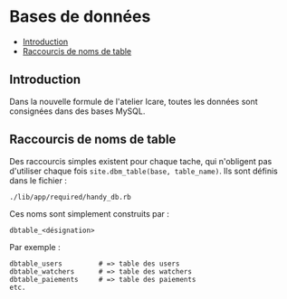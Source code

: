 # Bases de données

* [Introduction](#introduction)
* [Raccourcis de noms de table](#raccourcisdenomdetable)


<a name='introduction'></a>

## Introduction

Dans la nouvelle formule de l'atelier Icare, toutes les données sont consignées dans des bases MySQL.



<a name='raccourcisdenomdetable'></a>

## Raccourcis de noms de table

Des raccourcis simples existent pour chaque tache, qui n'obligent pas d'utiliser chaque fois `site.dbm_table(base, table_name)`. Ils sont définis dans le fichier :

    ./lib/app/required/handy_db.rb

Ces noms sont simplement construits par :

    dbtable_<désignation>

Par exemple :

    dbtable_users         # => table des users
    dbtable_watchers      # => table des watchers
    dbtable_paiements     # => table des paiements
    etc.
